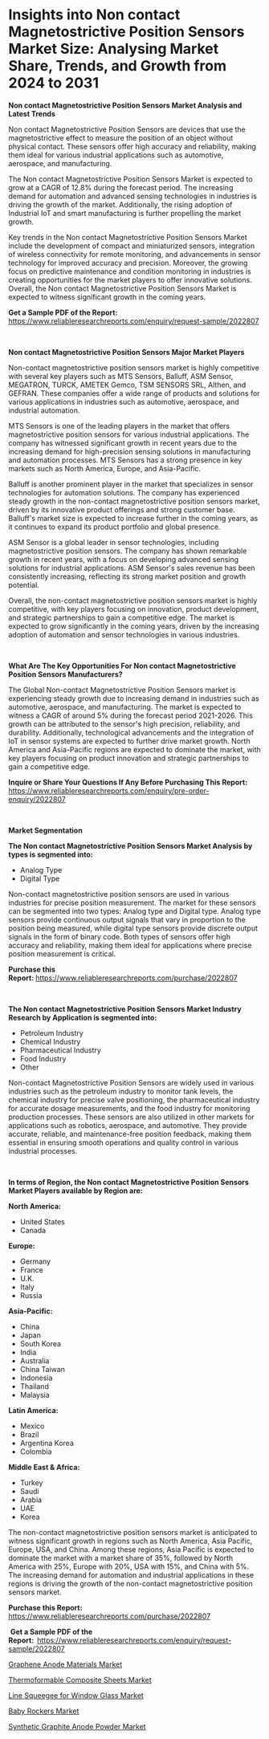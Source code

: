 <p><h1>Insights into Non contact Magnetostrictive Position Sensors Market Size: Analysing Market Share, Trends, and Growth from 2024 to 2031</h1></p><p><strong>Non contact Magnetostrictive Position Sensors Market Analysis and Latest Trends</strong></p>
<p><p>Non contact Magnetostrictive Position Sensors are devices that use the magnetostrictive effect to measure the position of an object without physical contact. These sensors offer high accuracy and reliability, making them ideal for various industrial applications such as automotive, aerospace, and manufacturing.</p><p>The Non contact Magnetostrictive Position Sensors Market is expected to grow at a CAGR of 12.8% during the forecast period. The increasing demand for automation and advanced sensing technologies in industries is driving the growth of the market. Additionally, the rising adoption of Industrial IoT and smart manufacturing is further propelling the market growth.</p><p>Key trends in the Non contact Magnetostrictive Position Sensors Market include the development of compact and miniaturized sensors, integration of wireless connectivity for remote monitoring, and advancements in sensor technology for improved accuracy and precision. Moreover, the growing focus on predictive maintenance and condition monitoring in industries is creating opportunities for the market players to offer innovative solutions. Overall, the Non contact Magnetostrictive Position Sensors Market is expected to witness significant growth in the coming years.</p></p>
<p><strong>Get a Sample PDF of the Report:&nbsp;</strong> <a href="https://www.reliableresearchreports.com/enquiry/request-sample/2022807">https://www.reliableresearchreports.com/enquiry/request-sample/2022807</a></p>
<p>&nbsp;</p>
<p><strong>Non contact Magnetostrictive Position Sensors Major Market Players</strong></p>
<p><p>Non-contact magnetostrictive position sensors market is highly competitive with several key players such as MTS Sensors, Balluff, ASM Sensor, MEGATRON, TURCK, AMETEK Gemco, TSM SENSORS SRL, Althen, and GEFRAN. These companies offer a wide range of products and solutions for various applications in industries such as automotive, aerospace, and industrial automation.</p><p>MTS Sensors is one of the leading players in the market that offers magnetostrictive position sensors for various industrial applications. The company has witnessed significant growth in recent years due to the increasing demand for high-precision sensing solutions in manufacturing and automation processes. MTS Sensors has a strong presence in key markets such as North America, Europe, and Asia-Pacific.</p><p>Balluff is another prominent player in the market that specializes in sensor technologies for automation solutions. The company has experienced steady growth in the non-contact magnetostrictive position sensors market, driven by its innovative product offerings and strong customer base. Balluff's market size is expected to increase further in the coming years, as it continues to expand its product portfolio and global presence.</p><p>ASM Sensor is a global leader in sensor technologies, including magnetostrictive position sensors. The company has shown remarkable growth in recent years, with a focus on developing advanced sensing solutions for industrial applications. ASM Sensor's sales revenue has been consistently increasing, reflecting its strong market position and growth potential.</p><p>Overall, the non-contact magnetostrictive position sensors market is highly competitive, with key players focusing on innovation, product development, and strategic partnerships to gain a competitive edge. The market is expected to grow significantly in the coming years, driven by the increasing adoption of automation and sensor technologies in various industries.</p></p>
<p>&nbsp;</p>
<p><strong>What Are The Key Opportunities For Non contact Magnetostrictive Position Sensors Manufacturers?</strong></p>
<p><p>The Global Non-contact Magnetostrictive Position Sensors market is experiencing steady growth due to increasing demand in industries such as automotive, aerospace, and manufacturing. The market is expected to witness a CAGR of around 5% during the forecast period 2021-2026. This growth can be attributed to the sensor's high precision, reliability, and durability. Additionally, technological advancements and the integration of IoT in sensor systems are expected to further drive market growth. North America and Asia-Pacific regions are expected to dominate the market, with key players focusing on product innovation and strategic partnerships to gain a competitive edge.</p></p>
<p><strong>Inquire or Share Your Questions If Any Before Purchasing This Report:</strong> <a href="https://www.reliableresearchreports.com/enquiry/pre-order-enquiry/2022807">https://www.reliableresearchreports.com/enquiry/pre-order-enquiry/2022807</a></p>
<p>&nbsp;</p>
<p><strong>Market Segmentation</strong></p>
<p><strong>The Non contact Magnetostrictive Position Sensors Market Analysis by types is segmented into:</strong></p>
<p><ul><li>Analog Type</li><li>Digital Type</li></ul></p>
<p><p>Non-contact magnetostrictive position sensors are used in various industries for precise position measurement. The market for these sensors can be segmented into two types: Analog type and Digital type. Analog type sensors provide continuous output signals that vary in proportion to the position being measured, while digital type sensors provide discrete output signals in the form of binary code. Both types of sensors offer high accuracy and reliability, making them ideal for applications where precise position measurement is critical.</p></p>
<p><strong>Purchase this Report:&nbsp;</strong><a href="https://www.reliableresearchreports.com/purchase/2022807">https://www.reliableresearchreports.com/purchase/2022807</a></p>
<p>&nbsp;</p>
<p><strong>The Non contact Magnetostrictive Position Sensors Market Industry Research by Application is segmented into:</strong></p>
<p><ul><li>Petroleum Industry</li><li>Chemical Industry</li><li>Pharmaceutical Industry</li><li>Food Industry</li><li>Other</li></ul></p>
<p><p>Non-contact Magnetostrictive Position Sensors are widely used in various industries such as the petroleum industry to monitor tank levels, the chemical industry for precise valve positioning, the pharmaceutical industry for accurate dosage measurements, and the food industry for monitoring production processes. These sensors are also utilized in other markets for applications such as robotics, aerospace, and automotive. They provide accurate, reliable, and maintenance-free position feedback, making them essential in ensuring smooth operations and quality control in various industrial processes.</p></p>
<p>&nbsp;</p>
<p><strong>In terms of Region, the Non contact Magnetostrictive Position Sensors Market Players available by Region are:</strong></p>
<p>
    <p> <strong> North America: </strong>
        <ul>
            <li>United States</li>
            <li>Canada</li>
        </ul>
        </p> 
    <p> <strong> Europe: </strong>
        <ul>
            <li>Germany</li>
            <li>France</li>
            <li>U.K.</li>
            <li>Italy</li>
            <li>Russia</li>
        </ul>
        </p> 
    <p> <strong> Asia-Pacific: </strong>
        <ul>
            <li>China</li>
            <li>Japan</li>
            <li>South Korea</li>
            <li>India</li>
            <li>Australia</li>
            <li>China Taiwan</li>
            <li>Indonesia</li>
            <li>Thailand</li>
            <li>Malaysia</li>
        </ul>
        </p> 
    <p> <strong> Latin America: </strong>
        <ul>
            <li>Mexico</li>
            <li>Brazil</li>
            <li>Argentina Korea</li>
            <li>Colombia</li>
        </ul>
        </p> 
    <p> <strong> Middle East & Africa: </strong>
        <ul>
            <li>Turkey</li>
            <li>Saudi</li>
            <li>Arabia</li>
            <li>UAE</li>
            <li>Korea</li>
        </ul>
    </p>
    </p>
<p><p>The non-contact magnetostrictive position sensors market is anticipated to witness significant growth in regions such as North America, Asia Pacific, Europe, USA, and China. Among these regions, Asia Pacific is expected to dominate the market with a market share of 35%, followed by North America with 25%, Europe with 20%, USA with 15%, and China with 5%. The increasing demand for automation and industrial applications in these regions is driving the growth of the non-contact magnetostrictive position sensors market.</p></p>
<p><strong>Purchase this Report: </strong><a href="https://www.reliableresearchreports.com/purchase/2022807">https://www.reliableresearchreports.com/purchase/2022807</a></p>
<p>&nbsp;<strong>Get a Sample PDF of the Report:&nbsp;&nbsp;</strong><a href="https://www.reliableresearchreports.com/enquiry/request-sample/2022807">https://www.reliableresearchreports.com/enquiry/request-sample/2022807</a></p>
<p><strong></strong></p>
<p><p><a href="https://circular-yam-9b9.notion.site/Graphene-Anode-Materials-Market-Research-Report-Reveals-The-Latest-Trends-And-Opportunities-of-this--8c08c39ee61a4174b6d89667fe0cc846">Graphene Anode Materials Market</a></p><p><a href="https://copper-carbon-84f.notion.site/Thermoformable-Composite-Sheets-Market-Insights-Market-Players-and-Forecast-Till-2031-994de5097c924074bdc80ee3388dce4f">Thermoformable Composite Sheets Market</a></p><p><a href="https://view.publitas.com/reportprime-1/line-squeegee-for-window-glass-market-size-2024-2031-global-industrial-analysis-key-geographical-regions-market-share-top-key-players-product-types-and-forecast-research-report/">Line Squeegee for Window Glass Market</a></p><p><a href="https://view.publitas.com/reportprime-1/baby-rockers-market-research-report-unlocks-analysis-on-the-market-financial-status-market-size-and-market-revenue-upto-2031/">Baby Rockers Market</a></p><p><a href="https://cedar-agate-3da.notion.site/Synthetic-Graphite-Anode-Powder-Market-Challenges-Opportunities-and-Growth-Drivers-and-Major-Mark-49aa40318892437da17a5bca28077a9b">Synthetic Graphite Anode Powder Market</a></p></p>
